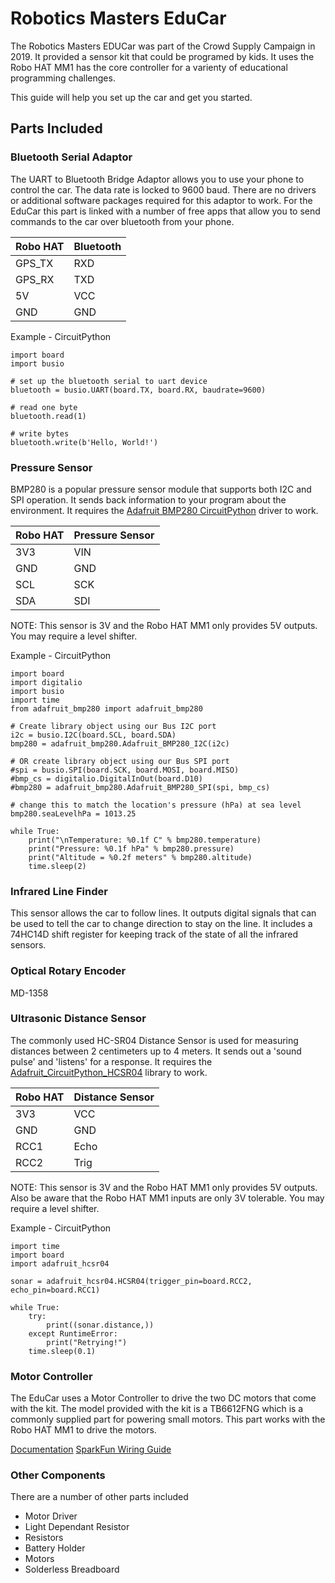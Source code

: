 # Robotics Masters EduCar

The Robotics Masters EDUCar was part of the Crowd Supply Campaign in 2019.  It provided a sensor kit that could be programed by kids.  It uses the Robo HAT MM1 has the core controller for a varienty of educational programming challenges.

This guide will help you set up the car and get you started.

## Parts Included

### Bluetooth Serial Adaptor

The UART to Bluetooth Bridge Adaptor allows you to use your phone to control the car.  The data rate is locked to 9600 baud.  There are no drivers or additional software packages required for this adaptor to work.  For the EduCar this part is linked with a number of free apps that allow you to send commands to the car over bluetooth from your phone.

| Robo HAT | Bluetooth |
|----------|-----------|
| GPS_TX   | RXD |
| GPS_RX   | TXD |
| 5V | VCC |
| GND | GND |

Example - CircuitPython
```
import board
import busio

# set up the bluetooth serial to uart device
bluetooth = busio.UART(board.TX, board.RX, baudrate=9600)

# read one byte
bluetooth.read(1)

# write bytes
bluetooth.write(b'Hello, World!')
```


### Pressure Sensor

BMP280 is a popular pressure sensor module that supports both I2C and SPI operation.  It sends back information to your program about the environment.  It requires the [Adafruit BMP280 CircuitPython](https://github.com/adafruit/Adafruit_CircuitPython_BMP280) driver to work.

| Robo HAT | Pressure Sensor |
|----------|-----------------|
| 3V3   | VIN |
| GND   | GND |
| SCL   | SCK |
| SDA   | SDI |

NOTE:  This sensor is 3V and the Robo HAT MM1 only provides 5V outputs.  You may require a level shifter.

Example - CircuitPython
```
import board
import digitalio
import busio
import time
from adafruit_bmp280 import adafruit_bmp280

# Create library object using our Bus I2C port
i2c = busio.I2C(board.SCL, board.SDA)
bmp280 = adafruit_bmp280.Adafruit_BMP280_I2C(i2c)

# OR create library object using our Bus SPI port
#spi = busio.SPI(board.SCK, board.MOSI, board.MISO)
#bmp_cs = digitalio.DigitalInOut(board.D10)
#bmp280 = adafruit_bmp280.Adafruit_BMP280_SPI(spi, bmp_cs)

# change this to match the location's pressure (hPa) at sea level
bmp280.seaLevelhPa = 1013.25

while True:
    print("\nTemperature: %0.1f C" % bmp280.temperature)
    print("Pressure: %0.1f hPa" % bmp280.pressure)
    print("Altitude = %0.2f meters" % bmp280.altitude)
    time.sleep(2)
```

### Infrared Line Finder

This sensor allows the car to follow lines.  It outputs digital signals that can be used to tell the car to change direction to stay on the line.  It includes a 74HC14D shift register for keeping track of the state of all the infrared sensors.



### Optical Rotary Encoder

MD-1358



### Ultrasonic Distance Sensor

The commonly used HC-SR04 Distance Sensor is used for measuring distances between 2 centimeters up to 4 meters.   It sends out a 'sound pulse' and 'listens' for a response.  It requires the [Adafruit_CircuitPython_HCSR04](https://github.com/adafruit/Adafruit_CircuitPython_HCSR04) library to work.

| Robo HAT | Distance Sensor |
|----------|-----------------|
| 3V3   | VCC |
| GND   | GND |
| RCC1  | Echo |
| RCC2  | Trig |

NOTE:  This sensor is 3V and the Robo HAT MM1 only provides 5V outputs.  Also be aware that the Robo HAT MM1 inputs are only 3V tolerable.  You may require a level shifter.

Example - CircuitPython
```
import time
import board
import adafruit_hcsr04

sonar = adafruit_hcsr04.HCSR04(trigger_pin=board.RCC2, echo_pin=board.RCC1)

while True:
    try:
        print((sonar.distance,))
    except RuntimeError:
        print("Retrying!")
    time.sleep(0.1)
```


### Motor Controller

The EduCar uses a Motor Controller to drive the two DC motors that come with the kit.  The model provided with the kit is a TB6612FNG which is a commonly supplied part for powering small motors.  This part works with the Robo HAT MM1 to drive the motors.

[Documentation](https://www.pololu.com/file/0J86/TB6612FNG.pdf)
[SparkFun Wiring Guide](https://learn.sparkfun.com/tutorials/tb6612fng-hookup-guide/all)



### Other Components

There are a number of other parts included

- Motor Driver
- Light Dependant Resistor
- Resistors
- Battery Holder
- Motors
- Solderless Breadboard



